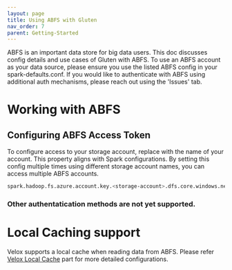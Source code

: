```yaml
---
layout: page
title: Using ABFS with Gluten
nav_order: 7
parent: Getting-Started
---
```

ABFS is an important data store for big data users. This doc discusses config details and use cases of Gluten with ABFS. To use an ABFS account as your data source, please ensure you use the listed ABFS config in your spark-defaults.conf. If you would like to authenticate with ABFS using additional auth mechanisms, please reach out using the 'Issues' tab.

# Working with ABFS

## Configuring ABFS Access Token

To configure access to your storage account, replace <storage-account> with the name of your account. This property aligns with Spark configurations. By setting this config multiple times using different storage account names, you can access multiple ABFS accounts.

```sh
spark.hadoop.fs.azure.account.key.<storage-account>.dfs.core.windows.net  XXXXXXXXX
```

### Other authentatication methods are not yet supported.

# Local Caching support

Velox supports a local cache when reading data from ABFS. Please refer [Velox Local Cache](VeloxLocalCache.md) part for more detailed configurations.
